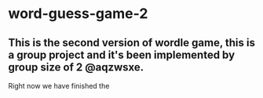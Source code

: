 # word-guess-game-2
## This is the second version of wordle game, this is a group project and it's been implemented by group size of 2 @aqzwsxe.
Right now we have finished the 
